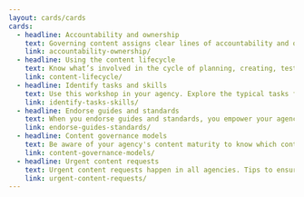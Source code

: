 ```yaml
---
layout: cards/cards
cards:
  - headline: Accountability and ownership
    text: Governing content assigns clear lines of accountability and ownership, according to expertise.
    link: accountability-ownership/
  - headline: Using the content lifecycle
    text: Know what’s involved in the cycle of planning, creating, testing, and improving value for the user.
    link: content-lifecycle/
  - headline: Identify tasks and skills
    text: Use this workshop in your agency. Explore the typical tasks for each content lifecycle stage, and the skills you need to execute them.
    link: identify-tasks-skills/    
  - headline: Endorse guides and standards
    text: When you endorse guides and standards, you empower your agency to know what to do, and what not to do.
    link: endorse-guides-standards/
  - headline: Content governance models
    text: Be aware of your agency's content maturity to know which content governance model to apply.
    link: content-governance-models/
  - headline: Urgent content requests
    text: Urgent content requests happen in all agencies. Tips to ensure quality in the rush to publish.
    link: urgent-content-requests/
---
```

